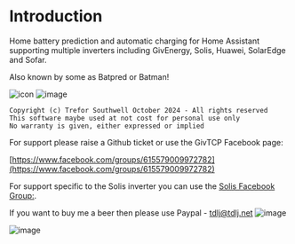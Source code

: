 # Introduction

Home battery prediction and automatic charging for Home Assistant supporting multiple inverters including GivEnergy, Solis, Huawei, SolarEdge and Sofar.

Also known by some as Batpred or Batman!

![icon](https://github.com/springfall2008/batpred/assets/48591903/7c207423-1423-4f88-beb2-d1da5cfbfeeb) ![image](https://github.com/springfall2008/batpred/assets/48591903/e98a0720-d2cf-4b71-94ab-97fe09b3cee1)

```text
Copyright (c) Trefor Southwell October 2024 - All rights reserved
This software maybe used at not cost for personal use only
No warranty is given, either expressed or implied
```

For support please raise a Github ticket or use the GivTCP Facebook page:

[https://www.facebook.com/groups/615579009972782](https://www.facebook.com/groups/615579009972782)

For support specific to the Solis inverter you can use the [Solis Facebook Group:](https://www.facebook.com/groups/288045168816481).

If you want to buy me a beer then please use Paypal - [tdlj@tdlj.net](mailto:tdlj@tdlj.net)
![image](https://github.com/springfall2008/batpred/assets/48591903/b3a533ef-0862-4e0b-b272-30e254f58467)

![image](https://github.com/springfall2008/batpred/assets/48591903/ac4eb3ee-f00e-4014-9d1e-34e3358c37ed)

